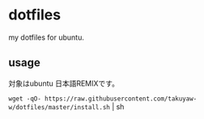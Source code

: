 # dotfiles
my dotfiles for ubuntu.

## usage

対象はubuntu 日本語REMIXです。

`wget -qO- https://raw.githubusercontent.com/takuyaw-w/dotfiles/master/install.sh` | sh